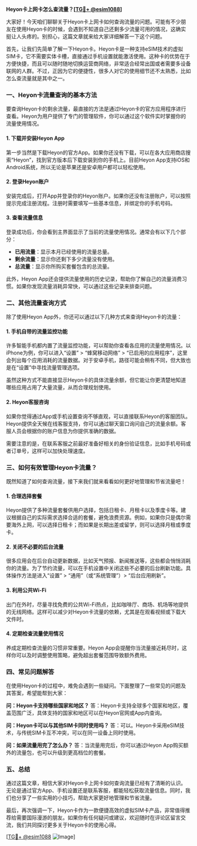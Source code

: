 **Heyon卡上网卡怎么查流量？[[TG💪+ @esim1088](https://t.me/s/esim1088)]**

大家好！今天咱们聊聊关于Heyon卡上网卡如何查询流量的问题。可能有不少朋友在使用Heyon卡的时候，会遇到不知道自己还剩多少流量可用的情况，这确实挺让人头疼的。别担心，这篇文章就来给大家详细解答一下这个问题。

首先，让我们先简单了解一下Heyon卡。Heyon卡是一种支持eSIM技术的虚拟SIM卡，它不需要实体卡槽，直接通过手机设置就能激活使用。这种卡的优势在于方便快捷，而且可以随时随地切换运营商网络，非常适合经常出国或者需要多设备联网的人群。不过，正因为它的便捷性，很多人对它的使用细节还不太熟悉，比如怎么查流量就是其中之一。

### **一、Heyon卡流量查询的基本方法**

要查询Heyon卡的剩余流量，最直接的方法是通过Heyon卡的官方应用程序进行查看。Heyon为用户提供了专门的管理软件，你可以通过这个软件实时掌握你的流量使用情况。

#### **1. 下载并安装Heyon App**
第一步当然是下载Heyon的官方App。如果你还没有下载，可以在各大应用商店搜索“Heyon”，找到官方版本后下载安装到你的手机上。目前Heyon App支持iOS和Android系统，所以无论是苹果还是安卓用户都可以轻松使用。

#### **2. 登录Heyon账户**
安装完成后，打开App并登录你的Heyon账户。如果你还没有注册账户，可以按照提示完成注册流程。注册时需要填写一些基本信息，并绑定你的手机号码。

#### **3. 查看流量信息**
登录成功后，你会看到主界面显示了当前的流量使用情况。通常会有以下几个部分：
- **已用流量**：显示本月已经使用的流量总量。
- **剩余流量**：显示你还剩下多少流量没有使用。
- **总流量**：显示你所购买套餐包含的总流量。

此外，Heyon App还会提供流量使用的历史记录，帮助你了解自己的流量消费习惯。如果你发现流量消耗异常快，可以通过这些记录来排查问题。

### **二、其他流量查询方式**

除了使用Heyon App外，你还可以通过以下几种方式来查询Heyon卡的流量：

#### **1. 手机自带的流量监控功能**
许多智能手机都内置了流量监控功能，可以帮助你查看各应用的流量使用情况。以iPhone为例，你可以进入“设置” > “蜂窝移动网络” > “已启用的应用程序”，这里会列出每个应用消耗的流量数据。对于安卓手机，路径可能会稍有不同，但大致也是在“设置”中寻找流量管理选项。

虽然这种方式不能直接显示Heyon卡的具体流量余额，但它能让你更清楚地知道哪些应用占用了大量流量，从而合理规划使用。

#### **2. Heyon客服咨询**
如果你觉得通过App或手机设置查询不够直观，可以直接联系Heyon的客服团队。Heyon提供全天候在线客服支持，你可以通过聊天窗口询问自己的流量余额。客服人员会根据你的账户信息为你提供准确的数据。

需要注意的是，在联系客服之前最好准备好相关的身份验证信息，比如手机号码或者订单号，这样可以加快处理速度。

### **三、如何有效管理Heyon卡流量？**

既然知道了如何查询流量，接下来我们就来看看如何更好地管理和节省流量吧！

#### **1. 合理选择套餐**
Heyon提供了多种流量套餐供用户选择，包括日租卡、月租卡以及季度卡等。建议根据自己的实际需求选择合适的套餐，避免浪费资源。例如，如果你只是偶尔需要海外上网，可以选择日租卡；而如果是长期出差或留学，则可以选择月租或季度卡。

#### **2. 关闭不必要的后台流量**
很多应用会在后台自动更新数据，比如天气预报、新闻推送等，这些都会悄悄消耗你的流量。为了节约流量，可以在手机设置中关闭这些不必要的后台刷新功能。具体操作方法是进入“设置” > “通用”（或“系统管理”）> “后台应用刷新”。

#### **3. 利用公共Wi-Fi**
出门在外时，尽量寻找免费的公共Wi-Fi热点，比如咖啡厅、商场、机场等地提供的无线网络。这样可以减少对Heyon卡流量的依赖，尤其是在观看视频或下载大文件时。

#### **4. 定期检查流量使用情况**
养成定期检查流量的习惯非常重要。Heyon App会提醒你当流量接近耗尽时，这样你可以及时调整使用策略，避免超出套餐范围导致额外费用。

### **四、常见问题解答**

在使用Heyon卡的过程中，难免会遇到一些疑问。下面整理了一些常见的问题及其答案，希望能帮到大家：

**问：Heyon卡支持哪些国家和地区？**
答：Heyon卡支持全球多个国家和地区，覆盖范围广泛，具体支持的国家和地区可以在Heyon官网或App内查询。

**问：Heyon卡可以与其他SIM卡同时使用吗？**
答：可以。Heyon卡采用eSIM技术，与传统SIM卡互不冲突，可以在同一设备上同时使用。

**问：如果流量用完了怎么办？**
答：当流量用完后，你可以通过Heyon App购买额外的流量包，也可以升级到更高档位的套餐。

### **五、总结**

通过这篇文章，相信大家对Heyon卡上网卡如何查询流量已经有了清晰的认识。无论是通过官方App、手机设置还是联系客服，都能轻松获取流量信息。同时，我们也分享了一些实用的小技巧，帮助大家更好地管理和节省流量。

最后，再次强调一下，Heyon卡作为一款便捷高效的虚拟SIM卡产品，非常值得推荐给需要国际漫游的朋友。如果你有任何疑问或建议，欢迎随时在评论区留言交流，我们共同探讨更多关于Heyon卡的使用心得。

[[TG💪+ @esim1088](https://t.me/s/esim1088) ![Image](https://i.postimg.cc/4NQfJmqS/Snipaste-2025-05-13-00-14-12.png)]